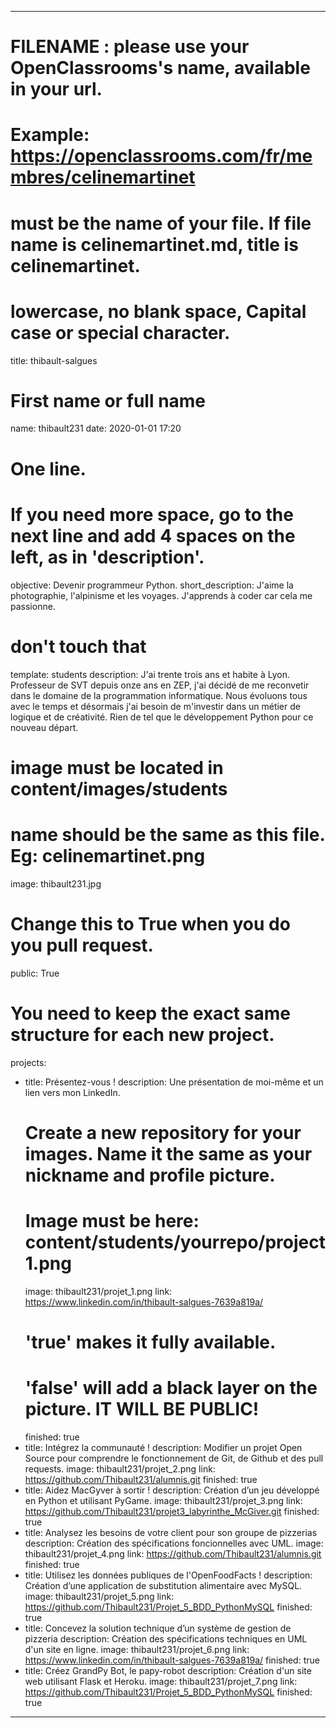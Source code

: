 ---

# FILENAME : please use your OpenClassrooms's name, available in your url.
# Example: https://openclassrooms.com/fr/membres/celinemartinet
# must be the name of your file. If file name is celinemartinet.md, title is celinemartinet.
# lowercase, no blank space, Capital case or special character.
title: thibault-salgues

# First name or full name
name: thibault231
date: 2020-01-01 17:20

# One line.
# If you need more space, go to the next line and add 4 spaces on the left, as in 'description'.
objective: Devenir programmeur Python.
short_description: J'aime la photographie, l'alpinisme et les voyages. J'apprends à coder car cela me passionne.

# don't touch that
template: students
description:
    J'ai trente trois ans et habite à Lyon.
	Professeur de SVT depuis onze ans en ZEP, j'ai décidé de me reconvetir dans le domaine de la programmation informatique.
	Nous évoluons tous avec le temps et désormais j'ai besoin de m'investir dans un métier de logique et de créativité.
	Rien de tel que le développement Python pour ce nouveau départ.

# image must be located in content/images/students
# name should be the same as this file. Eg: celinemartinet.png
image: thibault231.jpg

# Change this to True when you do you pull request.
public: True

# You need to keep the exact same structure for each new project.
projects:
  - title: Présentez-vous !
    description: Une présentation de moi-même et un lien vers mon LinkedIn.
    # Create a new repository for your images. Name it the same as your nickname and profile picture.
    # Image must be here: content/students/yourrepo/project1.png
    image: thibault231/projet_1.png
    link: https://www.linkedin.com/in/thibault-salgues-7639a819a/
    # 'true' makes it fully available.
    # 'false' will add a black layer on the picture. IT WILL BE PUBLIC!
    finished: true
  - title: Intégrez la communauté !
    description: Modifier un projet Open Source pour comprendre le fonctionnement de Git, de Github et des pull requests. 
    image: thibault231/projet_2.png
    link: https://github.com/Thibault231/alumnis.git
    finished: true
  - title: Aidez MacGyver à sortir !
    description: Création d’un jeu développé en Python et utilisant PyGame.
    image: thibault231/projet_3.png
    link: https://github.com/Thibault231/projet3_labyrinthe_McGiver.git
    finished: true
  - title: Analysez les besoins de votre client pour son groupe de pizzerias
	description: Création des spécifications foncionnelles avec UML.
	image: thibault231/projet_4.png
	link: https://github.com/Thibault231/alumnis.git
	finished: true
  - title: Utilisez les données publiques de l'OpenFoodFacts !
	description: Création d’une application de substitution alimentaire avec MySQL.
	image: thibault231/projet_5.png
	link: https://github.com/Thibault231/Projet_5_BDD_PythonMySQL
  finished: true
  - title: Concevez la solution technique d’un système de gestion de pizzeria
	description: Création des spécifications techniques en UML d'un site en ligne.
	image: thibault231/projet_6.png
	link:  https://www.linkedin.com/in/thibault-salgues-7639a819a/
  finished: true
  - title: Créez GrandPy Bot, le papy-robot
	description: Création d'un site web utilisant Flask et Heroku.
	image: thibault231/projet_7.png
	link: https://github.com/Thibault231/Projet_5_BDD_PythonMySQL
	finished: true
---